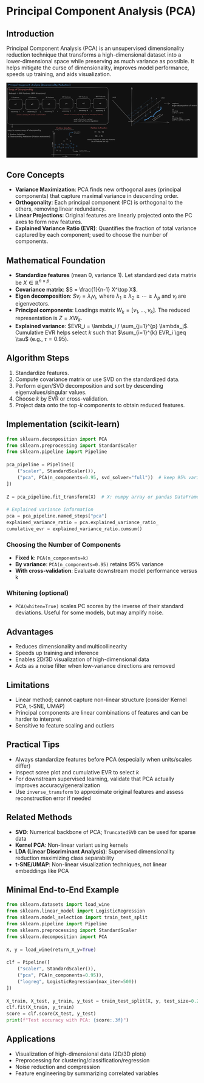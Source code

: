 # Principal Component Analysis (PCA)

## Introduction

Principal Component Analysis (PCA) is an unsupervised dimensionality reduction technique that transforms a high-dimensional dataset into a lower-dimensional space while preserving as much variance as possible. It helps mitigate the curse of dimensionality, improves model performance, speeds up training, and aids visualization.

![PCA Overview](../../images/pca.png)

## Core Concepts

- **Variance Maximization**: PCA finds new orthogonal axes (principal components) that capture maximal variance in descending order.
- **Orthogonality**: Each principal component (PC) is orthogonal to the others, removing linear redundancy.
- **Linear Projections**: Original features are linearly projected onto the PC axes to form new features.
- **Explained Variance Ratio (EVR)**: Quantifies the fraction of total variance captured by each component; used to choose the number of components.

## Mathematical Foundation

- **Standardize features** (mean 0, variance 1). Let standardized data matrix be $X \in \mathbb{R}^{n \times p}$.
- **Covariance matrix**: $S = \frac{1}{n-1} X^\top X$.
- **Eigen decomposition**: $S v_i = \lambda_i v_i$, where $\lambda_1 \geq \lambda_2 \geq \cdots \geq \lambda_p$ and $v_i$ are eigenvectors.
- **Principal components**: Loadings matrix $W_k = [v_1,\ldots,v_k]$. The reduced representation is $Z = X W_k$.
- **Explained variance**: $EVR_i = \lambda_i / \sum_{j=1}^{p} \lambda_j$. Cumulative EVR helps select $k$ such that $\sum_{i=1}^{k} EVR_i \geq \tau$ (e.g., $\tau = 0.95$).

## Algorithm Steps

1. Standardize features.
2. Compute covariance matrix or use SVD on the standardized data.
3. Perform eigen/SVD decomposition and sort by descending eigenvalues/singular values.
4. Choose $k$ by EVR or cross-validation.
5. Project data onto the top-$k$ components to obtain reduced features.

## Implementation (scikit-learn)

```python
from sklearn.decomposition import PCA
from sklearn.preprocessing import StandardScaler
from sklearn.pipeline import Pipeline

pca_pipeline = Pipeline([
    ("scaler", StandardScaler()),
    ("pca", PCA(n_components=0.95, svd_solver="full"))  # keep 95% variance
])

Z = pca_pipeline.fit_transform(X)  # X: numpy array or pandas DataFrame

# Explained variance information
pca = pca_pipeline.named_steps["pca"]
explained_variance_ratio = pca.explained_variance_ratio_
cumulative_evr = explained_variance_ratio.cumsum()
```

### Choosing the Number of Components

- **Fixed k**: `PCA(n_components=k)`
- **By variance**: `PCA(n_components=0.95)` retains 95% variance
- **With cross-validation**: Evaluate downstream model performance versus k

### Whitening (optional)

- `PCA(whiten=True)` scales PC scores by the inverse of their standard deviations. Useful for some models, but may amplify noise.

## Advantages

- Reduces dimensionality and multicollinearity
- Speeds up training and inference
- Enables 2D/3D visualization of high-dimensional data
- Acts as a noise filter when low-variance directions are removed

## Limitations

- Linear method; cannot capture non-linear structure (consider Kernel PCA, t-SNE, UMAP)
- Principal components are linear combinations of features and can be harder to interpret
- Sensitive to feature scaling and outliers

## Practical Tips

- Always standardize features before PCA (especially when units/scales differ)
- Inspect scree plot and cumulative EVR to select $k$
- For downstream supervised learning, validate that PCA actually improves accuracy/generalization
- Use `inverse_transform` to approximate original features and assess reconstruction error if needed

## Related Methods

- **SVD**: Numerical backbone of PCA; `TruncatedSVD` can be used for sparse data
- **Kernel PCA**: Non-linear variant using kernels
- **LDA (Linear Discriminant Analysis)**: Supervised dimensionality reduction maximizing class separability
- **t-SNE/UMAP**: Non-linear visualization techniques, not linear embeddings like PCA

## Minimal End-to-End Example

```python
from sklearn.datasets import load_wine
from sklearn.linear_model import LogisticRegression
from sklearn.model_selection import train_test_split
from sklearn.pipeline import Pipeline
from sklearn.preprocessing import StandardScaler
from sklearn.decomposition import PCA

X, y = load_wine(return_X_y=True)

clf = Pipeline([
    ("scaler", StandardScaler()),
    ("pca", PCA(n_components=0.95)),
    ("logreg", LogisticRegression(max_iter=500))
])

X_train, X_test, y_train, y_test = train_test_split(X, y, test_size=0.25, random_state=0)
clf.fit(X_train, y_train)
score = clf.score(X_test, y_test)
print(f"Test accuracy with PCA: {score:.3f}")
```

## Applications

- Visualization of high-dimensional data (2D/3D plots)
- Preprocessing for clustering/classification/regression
- Noise reduction and compression
- Feature engineering by summarizing correlated variables
